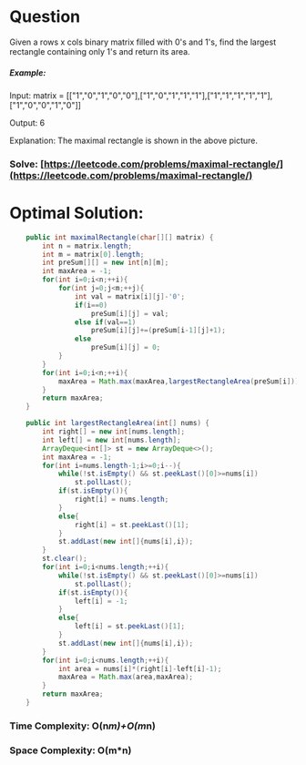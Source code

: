# Question

Given a rows x cols binary matrix filled with 0's and 1's, find the largest rectangle containing only 1's and return its area.


##### Example:

Input: matrix = [["1","0","1","0","0"],["1","0","1","1","1"],["1","1","1","1","1"],["1","0","0","1","0"]]

Output: 6

Explanation: The maximal rectangle is shown in the above picture.


### Solve: [https://leetcode.com/problems/maximal-rectangle/](https://leetcode.com/problems/maximal-rectangle/)
   


# Optimal Solution:  


``` java
    public int maximalRectangle(char[][] matrix) {
        int n = matrix.length;
        int m = matrix[0].length;
        int preSum[][] = new int[n][m];
        int maxArea = -1;
        for(int i=0;i<n;++i){
            for(int j=0;j<m;++j){
                int val = matrix[i][j]-'0';
                if(i==0)
                    preSum[i][j] = val;
                else if(val==1)
                    preSum[i][j]+=(preSum[i-1][j]+1);
                else
                    preSum[i][j] = 0;
            }
        }
        for(int i=0;i<n;++i){
            maxArea = Math.max(maxArea,largestRectangleArea(preSum[i]));
        }
        return maxArea;
    }

    public int largestRectangleArea(int[] nums) {
        int right[] = new int[nums.length];
        int left[] = new int[nums.length];
        ArrayDeque<int[]> st = new ArrayDeque<>();
        int maxArea = -1;
        for(int i=nums.length-1;i>=0;i--){
            while(!st.isEmpty() && st.peekLast()[0]>=nums[i])
                st.pollLast();
            if(st.isEmpty()){
                right[i] = nums.length;
            }
            else{
                right[i] = st.peekLast()[1];
            }
            st.addLast(new int[]{nums[i],i});
        }
        st.clear();
        for(int i=0;i<nums.length;++i){
            while(!st.isEmpty() && st.peekLast()[0]>=nums[i])
                st.pollLast();
            if(st.isEmpty()){
                left[i] = -1;
            }
            else{
                left[i] = st.peekLast()[1];
            }
            st.addLast(new int[]{nums[i],i});
        }
        for(int i=0;i<nums.length;++i){
            int area = nums[i]*(right[i]-left[i]-1);
            maxArea = Math.max(area,maxArea);
        }
        return maxArea;
    }
```
### Time Complexity: O(n*m)+O(m*n)
### Space Complexity: O(m*n)